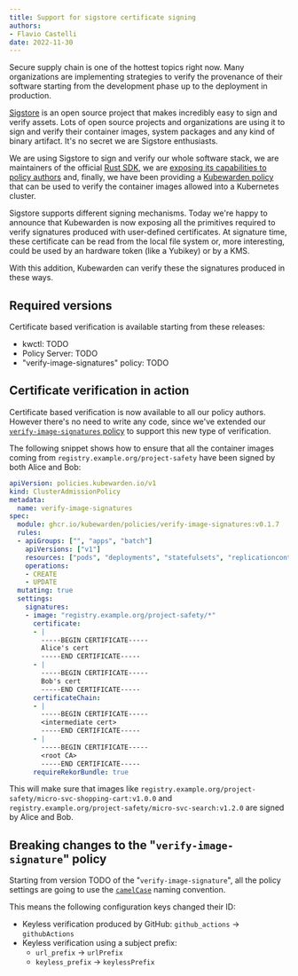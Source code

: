 ```yaml
---
title: Support for sigstore certificate signing
authors:
- Flavio Castelli
date: 2022-11-30
---
```


Secure supply chain is one of the hottest topics right now. Many organizations
are implementing strategies to verify the provenance of their software starting from
the development phase up to the deployment in production.

[Sigstore](https://sigstore.dev/) is an open source project that makes incredibly
easy to sign and verify assets. Lots of open source projects and organizations
are using it to sign and verify their container images, system packages and any kind
of binary artifact.
It's no secret we are Sigstore enthusiasts.

We are using Sigstore to sign and verify our whole
software stack, we are maintainers of the official [Rust SDK](https://github.com/sigstore/sigstore-rs),
we are [exposing its capabilities to policy authors](https://docs.kubewarden.io/writing-policies/spec/host-capabilities/signature-verifier-policies)
and, finally, we have been providing a
[Kubewarden policy](https://github.com/kubewarden/verify-image-signatures/) that
can be used to verify the container images allowed into a Kubernetes cluster.

Sigstore supports different signing mechanisms. Today we're happy to announce
that Kubewarden is now exposing all the primitives required to verify signatures
produced with user-defined certificates. At signature time, these certificate
can be read from the local file system or, more interesting, could be used by
an hardware token (like a Yubikey) or by a KMS.

With this addition, Kubewarden can verify these the signatures produced in these
ways.

## Required versions

Certificate based verification is available starting from these releases:

* kwctl: TODO
* Policy Server: TODO
* "verify-image-signatures" policy: TODO

## Certificate verification in action

Certificate based verification is now available to all our policy authors. However
there's no need to write any code, since we've extended our
[`verify-image-signatures` policy](https://github.com/kubewarden/verify-image-signatures/)
to support this new type of verification.

The following snippet shows how to ensure that all the container images coming
from `registry.example.org/project-safety` have been signed by both Alice and Bob:

```yaml
apiVersion: policies.kubewarden.io/v1
kind: ClusterAdmissionPolicy
metadata:
  name: verify-image-signatures
spec:
  module: ghcr.io/kubewarden/policies/verify-image-signatures:v0.1.7
  rules:
  - apiGroups: ["", "apps", "batch"]
    apiVersions: ["v1"]
    resources: ["pods", "deployments", "statefulsets", "replicationcontrollers", "jobs", "cronjobs"]
    operations:
    - CREATE
    - UPDATE
  mutating: true
  settings:
    signatures:
    - image: "registry.example.org/project-safety/*"
      certificate:
      - |
        -----BEGIN CERTIFICATE-----
        Alice's cert
        -----END CERTIFICATE-----
      - |
        -----BEGIN CERTIFICATE-----
        Bob's cert
        -----END CERTIFICATE-----
      certificateChain:
      - |
        -----BEGIN CERTIFICATE-----
        <intermediate cert>
        -----END CERTIFICATE-----
      - |
        -----BEGIN CERTIFICATE-----
        <root CA>
        -----END CERTIFICATE-----
      requireRekorBundle: true
```

This will make sure that images like `registry.example.org/project-safety/micro-svc-shopping-cart:v1.0.0`
and `registry.example.org/project-safety/micro-svc-search:v1.2.0` are signed
by Alice and Bob.

## Breaking changes to the "`verify-image-signature`" policy

Starting from version TODO of the "`verify-image-signature`", all the policy settings
are going to use the [`camelCase`](https://en.wikipedia.org/wiki/Camel_case)
naming convention.

This means the following configuration keys changed their ID:

* Keyless verification produced by GitHub: `github_actions` &rarr; `githubActions`
* Keyless verification using a subject prefix:
  * `url_prefix` &rarr; `urlPrefix`
  * `keyless_prefix` &rarr; `keylessPrefix`


